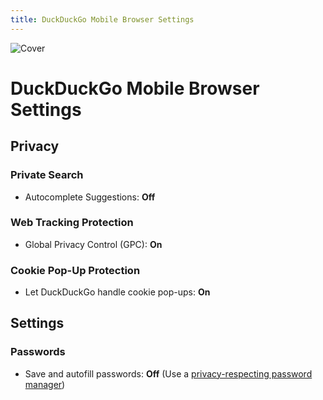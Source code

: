 ```yaml
---
title: DuckDuckGo Mobile Browser Settings
---
```


![Cover](/assets/covers/duckduckgo.png)

# DuckDuckGo Mobile Browser Settings

## Privacy

### Private Search

* Autocomplete Suggestions: **Off**

### Web Tracking Protection

* Global Privacy Control (GPC): **On**

### Cookie Pop-Up Protection

* Let DuckDuckGo handle cookie pop-ups: **On**

## Settings

### Passwords

* Save and autofill passwords: **Off** (Use a [privacy-respecting password manager](/recommendations/software/password-managers))
